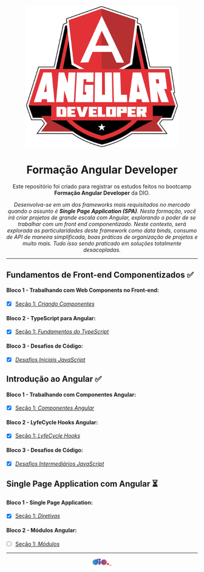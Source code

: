 <p align="center">
  <img src="https://github.com/TiLourinho/dio-angular/blob/main/curso.png" alt="Logo do curso Formação Angular Developer" width="400px" />
</p>

<h1 align="center">Formação Angular Developer</h1>

<p align="center">Este repositório foi criado para registrar os estudos feitos no bootcamp <strong>Formação Angular Developer</strong> da DIO.</p>

<p align="center"><i>Desenvolva-se em um dos frameworks mais requisitados no mercado quando o assunto é <strong>Single Page Application (SPA)</strong>. Nesta formação, você irá criar projetos de grande escala com Angular, explorando o poder de se trabalhar com um front end componentizado. Neste contexto, será explorada as particularidades deste framework como data binds, consumo de API de maneira simplificada, boas práticas de organização de projetos e muito mais. Tudo isso sendo praticado em soluções totalmente desacopladas.</i></p>
<hr>

## Fundamentos de Front-end Componentizados :white_check_mark:

#### Bloco 1 - Trabalhando com Web Components no Front-end:

- [X] [Seção 1: _Criando Componentes_](https://github.com/TiLourinho/dio-angular/tree/main/01%20-%20Fundamentos%20de%20Front-end%20Componentizados/Bloco%2001%20-%20Trabalhando%20com%20Web%20Components%20no%20Front-end/Se%C3%A7%C3%A3o%2001%20-%20Criando%20Componentes)

#### Bloco 2 - TypeScript para Angular:

- [X] [Seção 1: _Fundamentos do TypeScript_](https://github.com/TiLourinho/dio-angular/tree/main/01%20-%20Fundamentos%20de%20Front-end%20Componentizados/Bloco%2002%20-%20TypeScript%20para%20Angular/Se%C3%A7%C3%A3o%2001%20-%20Fundamentos%20do%20TypeScript)

#### Bloco 3 - Desafios de Código:

- [X] [_Desafios Iniciais JavaScript_](https://github.com/TiLourinho/dio-angular/tree/main/01%20-%20Fundamentos%20de%20Front-end%20Componentizados/Bloco%2003%20-%20Desafios%20Iniciais%20JavaScript)

## Introdução ao Angular :white_check_mark:

#### Bloco 1 - Trabalhando com Componentes Angular:

- [X] [Seção 1: _Componentes Angular_](https://github.com/TiLourinho/dio-angular/tree/main/02%20-%20Introdu%C3%A7%C3%A3o%20ao%20Angular/Bloco%2001%20-%20Trabalhando%20com%20Componentes%20Angular/Se%C3%A7%C3%A3o%2001%20-%20Componentes%20Angular)

#### Bloco 2 - LyfeCycle Hooks Angular:

- [X] [Seção 1: _LyfeCycle Hooks_](https://github.com/TiLourinho/dio-angular/tree/main/02%20-%20Introdu%C3%A7%C3%A3o%20ao%20Angular/Bloco%2002%20-%20LifeCycle%20Hooks%20Angular/Se%C3%A7%C3%A3o%2001%20-%20LifeCycle%20Hooks)

#### Bloco 3 - Desafios de Código:

- [X] [_Desafios Intermediários JavaScript_](https://github.com/TiLourinho/dio-angular/tree/main/02%20-%20Introdu%C3%A7%C3%A3o%20ao%20Angular/Bloco%2003%20-%20Desafios%20Intermedi%C3%A1rios%20JavaScript)

## Single Page Application com Angular :hourglass_flowing_sand:

#### Bloco 1 - Single Page Application:

- [X] [Seção 1: _Diretivas_](https://github.com/TiLourinho/dio-angular/tree/main/03%20-%20Single%20Page%20Application%20com%20Angular/Bloco%2001%20-%20Single%20Page%20Application/Se%C3%A7%C3%A3o%2001%20-%20Diretivas)

#### Bloco 2 - Módulos Angular:

- [ ] [Seção 1: _Módulos_]()

<hr>
<a href="https://www.dio.me/">
 <p align="center">
  <img src="https://github.com/TiLourinho/dio-angular/blob/main/dio.png" alt="Logo da DIO" width="50px" />
 </p>
</a>

